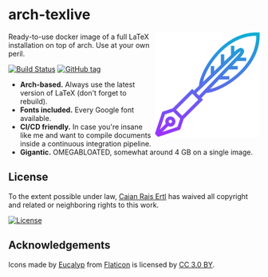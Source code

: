 # arch-texlive

<img src="logo.svg" height="210px" align="right"/>

Ready-to-use docker image of a full LaTeX installation on top of arch. Use at
your own peril.

[![Build Status][azure-shield]][azure-url] [![GitHub tag][tag-shield]][tag-url]

- __Arch-based.__ Always use the latest version of LaTeX (don't forget to rebuild).
- __Fonts included.__ Every Google font available.
- __CI/CD friendly.__ In case you're insane like me and want to compile
    documents inside a continuous integration pipeline.
- __Gigantic.__ OMEGABLOATED, somewhat around 4 GB on a single image.

[azure-shield]:https://img.shields.io/azure-devops/build/caiertl/baf18f7b-5853-4d01-997f-c923ec17b6d2/2?style=for-the-badge
[azure-url]:https://dev.azure.com/caiertl/arch-texlive

[tag-shield]: https://img.shields.io/github/tag/caian-org/arch-texlive.svg?style=for-the-badge
[tag-url]: https://github.com/caian-org/arch-texlive/releases


## License

To the extent possible under law, [Caian Rais Ertl][me] has waived all
copyright and related or neighboring rights to this work.

[![License][cc-shield]][cc-url]

[me]: https://github.com/caiertl
[cc-shield]: https://forthebadge.com/images/badges/cc-0.svg
[cc-url]: http://creativecommons.org/publicdomain/zero/1.0


## Acknowledgements

Icons made by [Eucalyp][eucalyp] from [Flaticon][flaticon] is
licensed by [CC 3.0 BY][cc3].

[eucalyp]: https://www.flaticon.com/authors/eucalyp
[flaticon]: https://www.flaticon.com
[cc3]: http://creativecommons.org/licenses/by/3.0

